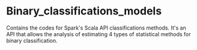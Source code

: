 # Binary_classifications_models
Contains the codes for Spark's Scala API classifications methods. It's an API that allows the analysis of estimating 4 types of statistical methods for binary classification.
